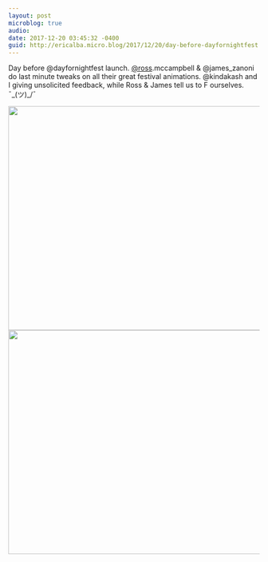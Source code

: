 ```yaml
---
layout: post
microblog: true
audio: 
date: 2017-12-20 03:45:32 -0400
guid: http://ericalba.micro.blog/2017/12/20/day-before-dayfornightfest.html
---
```

Day before @dayfornightfest launch. [@ross](https://micro.blog/ross).mccampbell & @james_zanoni do last minute tweaks on all their great festival animations. @kindakash and I giving unsolicited feedback, while Ross & James tell us to F ourselves. ¯\_(ツ)_/¯

<img src="http://micro.ericalba.com/uploads/2018/40bae74e58.jpg" width="600" height="449" /><img src="http://micro.ericalba.com/uploads/2018/c252b15b7c.jpg" width="600" height="449" />
